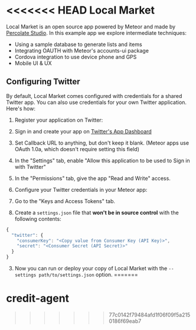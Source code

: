 <<<<<<< HEAD
Local Market
============

Local Market is an open source app powered by Meteor and made by [Percolate Studio](http://percolatestudio.com). In this example app we explore intermediate techniques:

  - Using a sample database to generate lists and items
  - Integrating OAUTH with Meteor's accounts-ui package
  - Cordova integration to use device phone and GPS
  - Mobile UI & UX
  
## Configuring Twitter

By default, Local Market comes configured with credentials for a shared Twitter app. You can also use credentials for your own Twitter application. Here's how:

1. Register your application on Twitter:
  1. Sign in and create your app on [Twitter's App Dashboard](https://apps.twitter.com/apps/new)
  2. Set Callback URL to anything, but don't keep it blank. (Meteor apps use OAuth 1.0a, which doesn't require setting this field)
  3. In the "Settings" tab, enable "Allow this application to be used to Sign in with Twitter"
  4. In the "Permissions" tab, give the app "Read and Write" access.

2. Configure your Twitter credentials in your Meteor app:
  1. Go to the "Keys and Access Tokens" tab.
  2. Create a `settings.json` file that **won't be in source control** with the following contents:

  ```js
  {
    "twitter": {
      "consumerKey": "<Copy value from Consumer Key (API Key)>",
      "secret": "<Consumer Secret (API Secret)>"
    }
  }
  ```

3. Now you can run or deploy your copy of Local Market with the `--settings path/to/settings.json` option.
=======
# credit-agent
>>>>>>> 77c0142f79484afd1f06f09f5a2150186f69eab7
